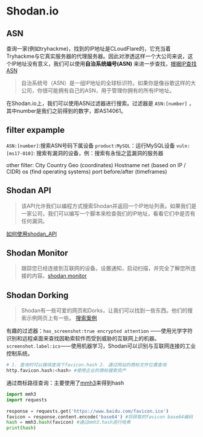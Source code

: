 # Shodan.io

## ASN
查询一家(例如tryhackme)，找到的IP地址是CLoudFlare的，它充当着Tryhackme与它真实服务器的代理服务器。因此对渗透这样一个大公司来说，这个IP地址没有意义，我们可以使用**自治系统编号(ASN)** 来进一步查找，[根据IP查找ASN](https://www.ultratools.com/tools/asnInfo?ref=skerritt.blog)
>自治系统号（ASN）是一组IP地址的全球标识符。如果你是像谷歌这样的大公司，你很可能拥有自己的ASN，用于管理你拥有的所有IP地址。

在Shodan.io上，我们可以使用ASN过滤器进行搜索。过滤器是 `ASN:[number]` ，其中number是我们之前得到的数字，即AS14061。

## filter expample
`ASN:[number]`:搜索ASN号码下属设备
`product:MySQL`：运行MySQL设备
`vuln:[ms17-010]`: 搜索有漏洞的设备，例：搜索有永恒之蓝漏洞的服务器

other filter: City Country Geo (coordinates) Hostname net (based on IP / CIDR) os (find operating systems) port before/after (timeframes)

## Shodan API
>该API允许我们以编程方式搜索Shodan并返回一个IP地址列表。如果我们是一家公司，我们可以编写一个脚本来检查我们的IP地址，看看它们中是否有任何漏洞。

[如何使用shodan_API](https://github.com/bee-san/How-I-Hacked-Your-Pi-Hole/blob/master/README.md?ref=skerritt.blog)
## Shodan Monitor
>跟踪您已经连接到互联网的设备。设置通知，启动扫描，并完全了解您所连接的内容。[shodan monitor](https://monitor.shodan.io/dashboard)



## Shodan Dorking
>Shodan有一些可爱的网页和Dorks，让我们可以找到一些东西。他们的搜索示例网页上有一些。
[搜索案例](https://beta.shodan.io/search/examples?ref=skerritt.blog)

有趣的过滤器：`has_screenshot:true encrypted attention` ——使用光学字符识别和远程桌面来查找因勒索软件而受到威胁的互联网上的机器。
`screenshot.label:ics`——使用机器学习，Shodan可以识别与互联网连接的工业控制系统。
```bash
# 1. 查询时可以接续查询下favicon.hash 2. 通过网站的商标文件位置查询
http.favicon.hash:<hash> #使用企业的商标搜索资产
```
通过商标路径查询：主要使用了[mmh3](https://github.com/hajimes/mmh3)来得到hash
```python
import mmh3
import requests
 
response = requests.get('https://www.baidu.com/favicon.ico')
favicon = response.content.encode('base64') #将获取的favicon base64编码
hash = mmh3.hash(favicon) #通过mmh3.hash进行哈希
print(hash)
```
